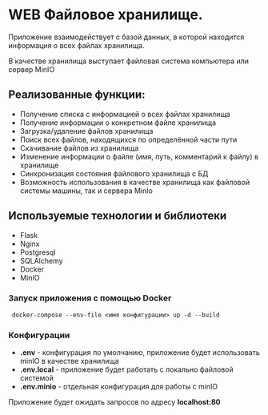 # WEB Файловое хранилище.


Приложение взаимодействует с базой данных, в которой находится информация о всех файлах хранилища.

В качестве хранилища выступает файловая система компьютера или сервер MinIO

## Реализованные функции:
- Получение списка с информацией о всех файлах хранилища
- Получение информации о конкретном файле хранилища  
- Загрузка/удаление файлов хранилища
- Поиск всех файлов, находящихся по определённой части пути
- Скачивание файлов из хранилища
- Изменение информации о файле (имя, путь, комментарий к файлу) в хранилище
- Синхронизация состояния файлового хранилища с БД
- Возможность использования в качестве хранилища как файловой системы машины,
  так и сервера MinIo

## Используемые технологии и библиотеки
- Flask
- Nginx
- Postgresql
- SQLAlchemy
- Docker
- MinIO

### Запуск приложения с помощью Docker
```
 docker-compose --env-file <имя конфигурации> up -d --build
```
### Конфигурации
- **.env** - конфигурация по умолчанию, приложение будет использовать minIO в 
  качестве хранилища
- **.env.local** - приложение будет работать с локально файловой системой
- **.env.minio** - отдельная конфигурация для работы с minIO

Приложение будет ожидать запросов по адресу **localhost:80**